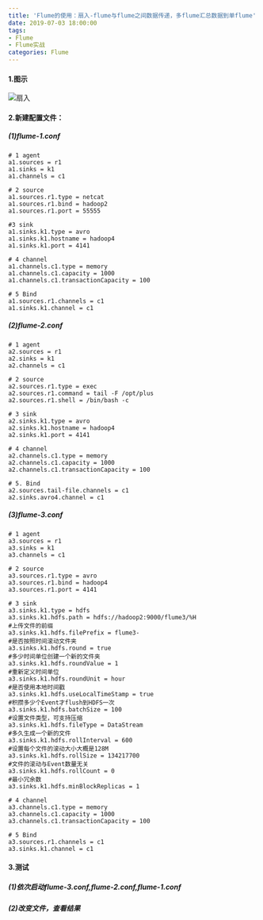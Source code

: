 ```yaml
---
title: 'Flume的使用：扇入-flume与flume之间数据传递，多flume汇总数据到单flume'
date: 2019-07-03 18:00:00
tags: 
- Flume
- Flume实战
categories: Flume
---
```


#### 1.图示
![扇入](https://imgconvert.csdnimg.cn/aHR0cHM6Ly91cGxvYWQtaW1hZ2VzLmppYW5zaHUuaW8vdXBsb2FkX2ltYWdlcy80MzkxNDA3LTIwOWMyMmRlMmFhNDg0ZDYucG5n?x-oss-process=image/format,png)

#### 2.新建配置文件：
##### (1)flume-1.conf
```shell
# 1 agent
a1.sources = r1
a1.sinks = k1
a1.channels = c1

# 2 source
a1.sources.r1.type = netcat
a1.sources.r1.bind = hadoop2
a1.sources.r1.port = 55555

#3 sink
a1.sinks.k1.type = avro
a1.sinks.k1.hostname = hadoop4
a1.sinks.k1.port = 4141

# 4 channel
a1.channels.c1.type = memory
a1.channels.c1.capacity = 1000
a1.channels.c1.transactionCapacity = 100

# 5 Bind
a1.sources.r1.channels = c1
a1.sinks.k1.channel = c1
```
##### (2)flume-2.conf
```shell
# 1 agent
a2.sources = r1
a2.sinks = k1
a2.channels = c1

# 2 source
a2.sources.r1.type = exec
a2.sources.r1.command = tail -F /opt/plus
a2.sources.r1.shell = /bin/bash -c

# 3 sink
a2.sinks.k1.type = avro
a2.sinks.k1.hostname = hadoop4
a2.sinks.k1.port = 4141

# 4 channel
a2.channels.c1.type = memory
a2.channels.c1.capacity = 1000
a2.channels.c1.transactionCapacity = 100

# 5. Bind
a2.sources.tail-file.channels = c1
a2.sinks.avro4.channel = c1
```

##### (3)flume-3.conf
```shell
# 1 agent
a3.sources = r1
a3.sinks = k1
a3.channels = c1

# 2 source
a3.sources.r1.type = avro
a3.sources.r1.bind = hadoop4
a3.sources.r1.port = 4141

# 3 sink
a3.sinks.k1.type = hdfs
a3.sinks.k1.hdfs.path = hdfs://hadoop2:9000/flume3/%H
#上传文件的前缀
a3.sinks.k1.hdfs.filePrefix = flume3-
#是否按照时间滚动文件夹
a3.sinks.k1.hdfs.round = true
#多少时间单位创建一个新的文件夹
a3.sinks.k1.hdfs.roundValue = 1
#重新定义时间单位
a3.sinks.k1.hdfs.roundUnit = hour
#是否使用本地时间戳
a3.sinks.k1.hdfs.useLocalTimeStamp = true
#积攒多少个Event才flush到HDFS一次
a3.sinks.k1.hdfs.batchSize = 100
#设置文件类型，可支持压缩
a3.sinks.k1.hdfs.fileType = DataStream
#多久生成一个新的文件
a3.sinks.k1.hdfs.rollInterval = 600
#设置每个文件的滚动大小大概是128M
a3.sinks.k1.hdfs.rollSize = 134217700
#文件的滚动与Event数量无关
a3.sinks.k1.hdfs.rollCount = 0
#最小冗余数
a3.sinks.k1.hdfs.minBlockReplicas = 1

# 4 channel
a3.channels.c1.type = memory
a3.channels.c1.capacity = 1000
a3.channels.c1.transactionCapacity = 100

# 5 Bind
a3.sources.r1.channels = c1
a3.sinks.k1.channel = c1
```

#### 3.测试
##### (1)依次启动flume-3.conf,flume-2.conf,flume-1.conf
##### (2)改变文件，查看结果